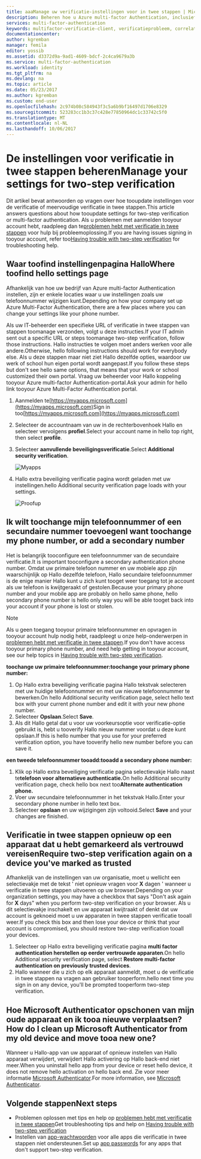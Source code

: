 ```yaml
---
title: aaaManage uw verificatie-instellingen voor in twee stappen | Microsoft Docs
description: Beheren hoe u Azure multi-factor Authentication, inclusief het aanpassen van uw contactgegevens of configureren van uw apparaten gebruiken.
services: multi-factor-authentication
keywords: multifactor-verificatie-client, verificatieprobleem, correlatie-ID
documentationcenter: 
author: kgremban
manager: femila
editor: yossib
ms.assetid: d3372d9a-9ad1-4609-bdcf-2c4ca9679a3b
ms.service: multi-factor-authentication
ms.workload: identity
ms.tgt_pltfrm: na
ms.devlang: na
ms.topic: article
ms.date: 05/23/2017
ms.author: kgremban
ms.custom: end-user
ms.openlocfilehash: 2c974b08c584943f3c5a6b9bf16497d1706e8329
ms.sourcegitcommit: 523283cc1b3c37c428e77850964dc1c33742c5f0
ms.translationtype: MT
ms.contentlocale: nl-NL
ms.lasthandoff: 10/06/2017
---
```

# <a name="manage-your-settings-for-two-step-verification"></a><span data-ttu-id="695e8-104">De instellingen voor verificatie in twee stappen beheren</span><span class="sxs-lookup"><span data-stu-id="695e8-104">Manage your settings for two-step verification</span></span>
<span data-ttu-id="695e8-105">Dit artikel bevat antwoorden op vragen over hoe tooupdate instellingen voor de verificatie of meervoudige verificatie in twee stappen.</span><span class="sxs-lookup"><span data-stu-id="695e8-105">This article answers questions about how tooupdate settings for two-step verification or multi-factor authentication.</span></span> <span data-ttu-id="695e8-106">Als u problemen met aanmelden tooyour account hebt, raadpleeg dan te[problemen hebt met verificatie in twee stappen](multi-factor-authentication-end-user-troubleshoot.md) voor hulp bij probleemoplossing.</span><span class="sxs-lookup"><span data-stu-id="695e8-106">If you are having issues signing in tooyour account, refer too[Having trouble with two-step verification](multi-factor-authentication-end-user-troubleshoot.md) for troubleshooting help.</span></span>

## <a name="where-toofind-hello-settings-page"></a><span data-ttu-id="695e8-107">Waar toofind instellingenpagina Hallo</span><span class="sxs-lookup"><span data-stu-id="695e8-107">Where toofind hello settings page</span></span>
<span data-ttu-id="695e8-108">Afhankelijk van hoe uw bedrijf van Azure multi-factor Authentication instellen, zijn er enkele locaties waar u uw instellingen zoals uw telefoonnummer wijzigen kunt.</span><span class="sxs-lookup"><span data-stu-id="695e8-108">Depending on how your company set up Azure Multi-Factor Authentication, there are a few places where you can change your settings like your phone number.</span></span>

<span data-ttu-id="695e8-109">Als uw IT-beheerder een specifieke URL of verificatie in twee stappen van stappen toomanage verzonden, volgt u deze instructies.</span><span class="sxs-lookup"><span data-stu-id="695e8-109">If your IT admin sent out a specific URL or steps toomanage two-step verification, follow those instructions.</span></span> <span data-ttu-id="695e8-110">Hallo instructies te volgen moet anders werken voor alle andere.</span><span class="sxs-lookup"><span data-stu-id="695e8-110">Otherwise, hello following instructions should work for everybody else.</span></span> <span data-ttu-id="695e8-111">Als u deze stappen maar niet ziet Hallo dezelfde opties, waardoor uw werk of school hun eigen portal wordt aangepast.</span><span class="sxs-lookup"><span data-stu-id="695e8-111">If you follow these steps but don't see hello same options, that means that your work or school customized their own portal.</span></span> <span data-ttu-id="695e8-112">Vraag uw beheerder voor Hallo koppeling tooyour Azure multi-factor Authentication-portal.</span><span class="sxs-lookup"><span data-stu-id="695e8-112">Ask your admin for hello link tooyour Azure Multi-Factor Authentication portal.</span></span>

1. <span data-ttu-id="695e8-113">Aanmelden te[https://myapps.microsoft.com](https://myapps.microsoft.com)</span><span class="sxs-lookup"><span data-stu-id="695e8-113">Sign in too[https://myapps.microsoft.com](https://myapps.microsoft.com)</span></span>  
2. <span data-ttu-id="695e8-114">Selecteer de accountnaam van uw in de rechterbovenhoek Hallo en selecteer vervolgens **profiel**.</span><span class="sxs-lookup"><span data-stu-id="695e8-114">Select your account name in hello top right, then select **profile**.</span></span>  
3. <span data-ttu-id="695e8-115">Selecteer **aanvullende beveiligingsverificatie**.</span><span class="sxs-lookup"><span data-stu-id="695e8-115">Select **Additional security verification**.</span></span>  

    ![Myapps](./media/multi-factor-authentication-end-user-manage/myapps1.png)
4. <span data-ttu-id="695e8-117">Hallo extra beveiliging verificatie pagina wordt geladen met uw instellingen.</span><span class="sxs-lookup"><span data-stu-id="695e8-117">hello Additional security verification page loads with your settings.</span></span>

    ![Proofup](./media/multi-factor-authentication-end-user-manage/proofup.png)

## <a name="i-want-toochange-my-phone-number-or-add-a-secondary-number"></a><span data-ttu-id="695e8-119">Ik wilt toochange mijn telefoonnummer of een secundaire nummer toevoegen</span><span class="sxs-lookup"><span data-stu-id="695e8-119">I want toochange my phone number, or add a secondary number</span></span>
<span data-ttu-id="695e8-120">Het is belangrijk tooconfigure een telefoonnummer van de secundaire verificatie.</span><span class="sxs-lookup"><span data-stu-id="695e8-120">It is important tooconfigure a secondary authentication phone number.</span></span>  <span data-ttu-id="695e8-121">Omdat uw primaire telefoon nummer en uw mobiele app zijn waarschijnlijk op Hallo dezelfde telefoon, Hallo secundaire telefoonnummer is de enige manier Hallo kunt u zich kunt tooget weer toegang tot je account als uw telefoon is kwijtgeraakt of gestolen.</span><span class="sxs-lookup"><span data-stu-id="695e8-121">Because your primary phone number and your mobile app are probably on hello same phone, hello secondary phone number is hello only way you will be able tooget back into your account if your phone is lost or stolen.</span></span>

> [!NOTE]
> <span data-ttu-id="695e8-122">Als u geen toegang tooyour primaire telefoonnummer en opvragen in tooyour account hulp nodig hebt, raadpleegt u onze help-onderwerpen in [problemen hebt met verificatie in twee stappen](multi-factor-authentication-end-user-troubleshoot.md).</span><span class="sxs-lookup"><span data-stu-id="695e8-122">If you don't have access tooyour primary phone number, and need help getting in tooyour account, see our help topics in [Having trouble with two-step verification](multi-factor-authentication-end-user-troubleshoot.md).</span></span>  

<span data-ttu-id="695e8-123">**toochange uw primaire telefoonnummer:**</span><span class="sxs-lookup"><span data-stu-id="695e8-123">**toochange your primary phone number:**</span></span>  

1. <span data-ttu-id="695e8-124">Op Hallo extra beveiliging verificatie pagina Hallo tekstvak selecteren met uw huidige telefoonnummer en met uw nieuwe telefoonnummer te bewerken.</span><span class="sxs-lookup"><span data-stu-id="695e8-124">On hello Additional security verification page, select hello text box with your current phone number and edit it with your new phone number.</span></span>  
2. <span data-ttu-id="695e8-125">Selecteer **Opslaan**.</span><span class="sxs-lookup"><span data-stu-id="695e8-125">Select **Save**.</span></span>  
3. <span data-ttu-id="695e8-126">Als dit Hallo getal dat u voor uw voorkeursoptie voor verificatie-optie gebruikt is, hebt u tooverify Hallo nieuw nummer voordat u deze kunt opslaan.</span><span class="sxs-lookup"><span data-stu-id="695e8-126">If this is hello number that you use for your preferred verification option, you have tooverify hello new number before you can save it.</span></span>  

<span data-ttu-id="695e8-127">**een tweede telefoonnummer tooadd:**</span><span class="sxs-lookup"><span data-stu-id="695e8-127">**tooadd a secondary phone number:**</span></span>  

1. <span data-ttu-id="695e8-128">Klik op Hallo extra beveiliging verificatie pagina selectievakje Hallo naast te**telefoon voor alternatieve authenticatie.**</span><span class="sxs-lookup"><span data-stu-id="695e8-128">On hello Additional security verification page, check hello box next too**Alternate authentication phone.**</span></span>  
2. <span data-ttu-id="695e8-129">Voer uw secundaire telefoonnummer in het tekstvak Hallo.</span><span class="sxs-lookup"><span data-stu-id="695e8-129">Enter your secondary phone number in hello text box.</span></span>  
3. <span data-ttu-id="695e8-130">Selecteer **opslaan** en uw wijzigingen zijn voltooid.</span><span class="sxs-lookup"><span data-stu-id="695e8-130">Select **Save** and your changes are finished.</span></span>  

## <a name="require-two-step-verification-again-on-a-device-youve-marked-as-trusted"></a><span data-ttu-id="695e8-131">Verificatie in twee stappen opnieuw op een apparaat dat u hebt gemarkeerd als vertrouwd vereisen</span><span class="sxs-lookup"><span data-stu-id="695e8-131">Require two-step verification again on a device you've marked as trusted</span></span>

<span data-ttu-id="695e8-132">Afhankelijk van de instellingen van uw organisatie, moet u wellicht een selectievakje met de tekst ' niet opnieuw vragen voor **X** dagen ' wanneer u verificatie in twee stappen uitvoeren op uw browser.</span><span class="sxs-lookup"><span data-stu-id="695e8-132">Depending on your organization settings, you may have a checkbox that says "Don't ask again for **X** days" when you perform two-step verification on your browser.</span></span> <span data-ttu-id="695e8-133">Als u dit selectievakje inschakelt en uw apparaat kwijtraakt of denkt dat uw account is geknoeid moet u uw apparaten in twee stappen verificatie tooall weer.</span><span class="sxs-lookup"><span data-stu-id="695e8-133">If you check this box and then lose your device or think that your account is compromised, you should restore two-step verification tooall your devices.</span></span> 

1. <span data-ttu-id="695e8-134">Selecteer op Hallo extra beveiliging verificatie pagina **multi factor authentication herstellen op eerder vertrouwde apparaten**.</span><span class="sxs-lookup"><span data-stu-id="695e8-134">On hello Additional security verification page, select **Restore multi-factor authentication on previously trusted devices**.</span></span>
2. <span data-ttu-id="695e8-135">Hallo wanneer die u zich op elk apparaat aanmeldt, moet u de verificatie in twee stappen na vragen aan gebruiker tooperform.</span><span class="sxs-lookup"><span data-stu-id="695e8-135">hello next time you sign in on any device, you'll be prompted tooperform two-step verification.</span></span> 

## <a name="how-do-i-clean-up-microsoft-authenticator-from-my-old-device-and-move-tooa-new-one"></a><span data-ttu-id="695e8-136">Hoe Microsoft Authenticator opschonen van mijn oude apparaat en ik tooa nieuwe verplaatsen?</span><span class="sxs-lookup"><span data-stu-id="695e8-136">How do I clean up Microsoft Authenticator from my old device and move tooa new one?</span></span>
<span data-ttu-id="695e8-137">Wanneer u Hallo-app van uw apparaat of opnieuw instellen van Hallo apparaat verwijdert, verwijdert Hallo activering op Hallo back-end niet meer.</span><span class="sxs-lookup"><span data-stu-id="695e8-137">When you uninstall hello app from your device or reset hello device, it does not remove hello activation on hello back end.</span></span> <span data-ttu-id="695e8-138">Zie voor meer informatie [Microsoft Authenticator](microsoft-authenticator-app-how-to.md).</span><span class="sxs-lookup"><span data-stu-id="695e8-138">For more information, see [Microsoft Authenticator](microsoft-authenticator-app-how-to.md).</span></span>

## <a name="next-steps"></a><span data-ttu-id="695e8-139">Volgende stappen</span><span class="sxs-lookup"><span data-stu-id="695e8-139">Next steps</span></span>
* <span data-ttu-id="695e8-140">Problemen oplossen met tips en help op [problemen hebt met verificatie in twee stappen](multi-factor-authentication-end-user-troubleshoot.md)</span><span class="sxs-lookup"><span data-stu-id="695e8-140">Get troubleshooting tips and help on [Having trouble with two-step verification](multi-factor-authentication-end-user-troubleshoot.md)</span></span>
* <span data-ttu-id="695e8-141">Instellen van [app-wachtwoorden](multi-factor-authentication-end-user-app-passwords.md) voor alle apps die verificatie in twee stappen niet ondersteunen.</span><span class="sxs-lookup"><span data-stu-id="695e8-141">Set up [app passwords](multi-factor-authentication-end-user-app-passwords.md) for any apps that don't support two-step verification.</span></span>

